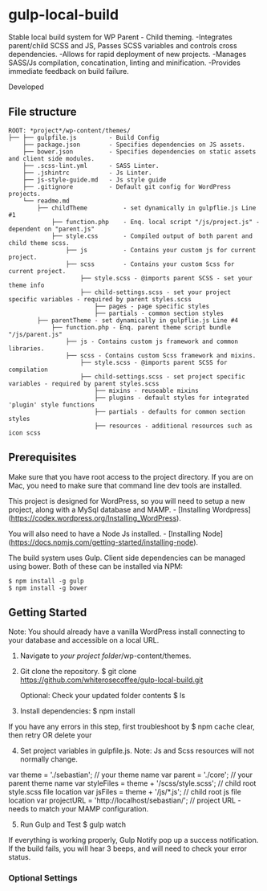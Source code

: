# gulp-local-build
Stable local build system for WP Parent - Child theming.
-Integrates parent/child SCSS and JS,  Passes SCSS variables and controls cross dependencies.
-Allows for rapid deployment of new projects.
-Manages SASS/Js compilation, concatination, linting and minification.
-Provides immediate feedback on build failure.

Developed

## File structure

	ROOT: *project*/wp-content/themes/
	├── ├── gulpfile.js         - Build Config
        ├── package.json        - Specifies dependencies on JS assets.
        ├── bower.json          - Specifies dependencies on static assets and client side modules.
        ├── .scss-lint.yml      - SASS Linter.
        ├── .jshintrc           - Js Linter.
        ├── js-style-guide.md   - Js style guide
        ├── .gitignore          - Default git config for WordPress projects.
        └── readme.md
            ├── childTheme          - set dynamically in gulpflie.js Line #1
                ├── function.php    - Enq. local script "/js/project.js" - dependent on "parent.js"
                ├── style.css       - Compiled output of both parent and child theme scss.
                    ├── js          - Contains your custom js for current project.
                    ├── scss        - Contains your custom Scss for current project.
                        ├── style.scss - @imports parent SCSS - set your theme info
                        ├── child-settings.scss - set your project specific variables - required by parent styles.scss
                            ├── pages - page specific styles
                            ├── partials - common section styles
            ├── parentTheme - set dynamically in gulpflie.js Line #4
                ├── function.php - Enq. parent theme script bundle "/js/parent.js"
                    ├── js - Contains custom js framework and common libraries.
                    ├── scss - Contains custom Scss framework and mixins.
                        ├── style.scss - @imports parent SCSS for compilation
                        ├── child-settings.scss - set project specific variables - required by parent styles.scss
                            ├── mixins - reuseable mixins
                            ├── plugins - default styles for integrated 'plugin' style functions
                            ├── partials - defaults for common section styles
                            ├── resources - additional resources such as icon scss

## Prerequisites

Make sure that you have root access to the project directory.  If you are on Mac, you need to make sure that command line dev tools are installed.

This project is designed for WordPress, so you will need to setup a new project, along with a MySql database and MAMP.
    - [Installing Wordpress] (https://codex.wordpress.org/Installing_WordPress).

You will also need to have a Node Js installed.
    - [Installing Node] (https://docs.npmjs.com/getting-started/installing-node).

The build system uses Gulp.  Client side dependencies can be managed using bower. Both of these can be installed via NPM:

    $ npm install -g gulp
    $ npm install -g bower


## Getting Started
Note: You should already have a vanilla WordPress install connecting to your database and accessible on a local URL.

1. Navigate to *your project folder*/wp-content/themes.

2. Git clone the repository.
    $ git clone https://github.com/whiterosecoffee/gulp-local-build.git

    Optional: Check your updated folder contents  $ ls

3. Install dependencies:
	$ npm install

If you have any errors in this step, first troubleshoot by $ npm cache clear, then retry OR delete your

4. Set project variables in gulpfile.js.  Note: Js and Scss resources will not normally change.
    
var theme = './sebastian';                      // your theme name
var parent = './core';                          // your parent theme name
var styleFiles = theme + '/scss/style.scss';    // child root style.scss file location
var jsFiles = theme + '/js/*.js';               // child root js file location
var projectURL = 'http://localhost/sebastian/'; // project URL - needs to match your MAMP configuration.

5.  Run Gulp and Test
	 $ gulp watch

If everything is working properly, Gulp Notify pop up a success notification.  If the build fails, you will hear 3 beeps, and will need to check your error status.

### Optional Settings



